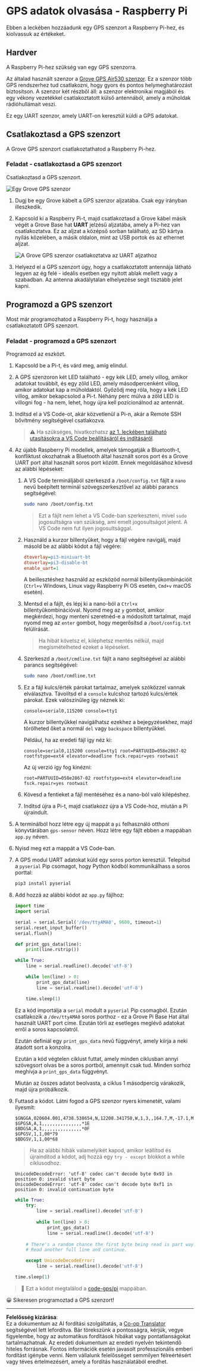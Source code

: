 <!--
CO_OP_TRANSLATOR_METADATA:
{
  "original_hash": "3b2448c7ab4e9673e77e35a50c5e350d",
  "translation_date": "2025-08-27T21:40:17+00:00",
  "source_file": "3-transport/lessons/1-location-tracking/pi-gps-sensor.md",
  "language_code": "hu"
}
-->
# GPS adatok olvasása - Raspberry Pi

Ebben a leckében hozzáadunk egy GPS szenzort a Raspberry Pi-hez, és kiolvassuk az értékeket.

## Hardver

A Raspberry Pi-hez szükség van egy GPS szenzorra.

Az általad használt szenzor a [Grove GPS Air530 szenzor](https://www.seeedstudio.com/Grove-GPS-Air530-p-4584.html). Ez a szenzor több GPS rendszerhez tud csatlakozni, hogy gyors és pontos helymeghatározást biztosítson. A szenzor két részből áll: a szenzor elektronikai magjából és egy vékony vezetékkel csatlakoztatott külső antennából, amely a műholdak rádióhullámait veszi.

Ez egy UART szenzor, amely UART-on keresztül küldi a GPS adatokat.

## Csatlakoztasd a GPS szenzort

A Grove GPS szenzort csatlakoztathatod a Raspberry Pi-hez.

### Feladat - csatlakoztasd a GPS szenzort

Csatlakoztasd a GPS szenzort.

![Egy Grove GPS szenzor](../../../../../translated_images/grove-gps-sensor.247943bf69b03f0d1820ef6ed10c587f9b650e8db55b936851c92412180bd3e2.hu.png)

1. Dugj be egy Grove kábelt a GPS szenzor aljzatába. Csak egy irányban illeszkedik.

1. Kapcsold ki a Raspberry Pi-t, majd csatlakoztasd a Grove kábel másik végét a Grove Base hat **UART** jelzésű aljzatába, amely a Pi-hez van csatlakoztatva. Ez az aljzat a középső sorban található, az SD kártya nyílás közelében, a másik oldalon, mint az USB portok és az ethernet aljzat.

    ![A Grove GPS szenzor csatlakoztatva az UART aljzathoz](../../../../../translated_images/pi-gps-sensor.1f99ee2b2f6528915047ec78967bd362e0e4ee0ed594368a3837b9cf9cdaca64.hu.png)

1. Helyezd el a GPS szenzort úgy, hogy a csatlakoztatott antennája látható legyen az ég felé - ideális esetben egy nyitott ablak mellett vagy a szabadban. Az antenna akadálytalan elhelyezése segít tisztább jelet kapni.

## Programozd a GPS szenzort

Most már programozhatod a Raspberry Pi-t, hogy használja a csatlakoztatott GPS szenzort.

### Feladat - programozd a GPS szenzort

Programozd az eszközt.

1. Kapcsold be a Pi-t, és várd meg, amíg elindul.

1. A GPS szenzoron két LED található - egy kék LED, amely villog, amikor adatokat továbbít, és egy zöld LED, amely másodpercenként villog, amikor adatokat kap a műholdaktól. Győződj meg róla, hogy a kék LED villog, amikor bekapcsolod a Pi-t. Néhány perc múlva a zöld LED is villogni fog - ha nem, lehet, hogy újra kell pozícionálnod az antennát.

1. Indítsd el a VS Code-ot, akár közvetlenül a Pi-n, akár a Remote SSH bővítmény segítségével csatlakozva.

    > ⚠️ Ha szükséges, hivatkozhatsz [az 1. leckében található utasításokra a VS Code beállításáról és indításáról](../../../1-getting-started/lessons/1-introduction-to-iot/pi.md).

1. Az újabb Raspberry Pi modellek, amelyek támogatják a Bluetooth-t, konfliktust okozhatnak a Bluetooth által használt soros port és a Grove UART port által használt soros port között. Ennek megoldásához kövesd az alábbi lépéseket:

    1. A VS Code termináljából szerkeszd a `/boot/config.txt` fájlt a `nano` nevű beépített terminál szövegszerkesztővel az alábbi parancs segítségével:

        ```sh
        sudo nano /boot/config.txt
        ```

        > Ezt a fájlt nem lehet a VS Code-ban szerkeszteni, mivel `sudo` jogosultságra van szükség, ami emelt jogosultságot jelent. A VS Code nem fut ilyen jogosultsággal.

    1. Használd a kurzor billentyűket, hogy a fájl végére navigálj, majd másold be az alábbi kódot a fájl végére:

        ```ini
        dtoverlay=pi3-miniuart-bt
        dtoverlay=pi3-disable-bt
        enable_uart=1
        ```

        A beillesztéshez használd az eszközöd normál billentyűkombinációit (`Ctrl+v` Windows, Linux vagy Raspberry Pi OS esetén, `Cmd+v` macOS esetén).

    1. Mentsd el a fájlt, és lépj ki a nano-ból a `Ctrl+x` billentyűkombinációval. Nyomd meg az `y` gombot, amikor megkérdezi, hogy menteni szeretnéd-e a módosított tartalmat, majd nyomd meg az `enter` gombot, hogy megerősítsd a `/boot/config.txt` felülírását.

        > Ha hibát követsz el, kiléphetsz mentés nélkül, majd megismételheted ezeket a lépéseket.

    1. Szerkeszd a `/boot/cmdline.txt` fájlt a nano segítségével az alábbi parancs segítségével:

        ```sh
        sudo nano /boot/cmdline.txt
        ```

    1. Ez a fájl kulcs/érték párokat tartalmaz, amelyek szóközzel vannak elválasztva. Távolítsd el a `console` kulcshoz tartozó kulcs/érték párokat. Ezek valószínűleg így néznek ki:

        ```output
        console=serial0,115200 console=tty1 
        ```

        A kurzor billentyűkkel navigálhatsz ezekhez a bejegyzésekhez, majd törölheted őket a normál `del` vagy `backspace` billentyűkkel.

        Például, ha az eredeti fájl így néz ki:

        ```output
        console=serial0,115200 console=tty1 root=PARTUUID=058e2867-02 rootfstype=ext4 elevator=deadline fsck.repair=yes rootwait
        ```

        Az új verzió így fog kinézni:

        ```output
        root=PARTUUID=058e2867-02 rootfstype=ext4 elevator=deadline fsck.repair=yes rootwait
        ```

    1. Kövesd a fentieket a fájl mentéséhez és a nano-ból való kilépéshez.

    1. Indítsd újra a Pi-t, majd csatlakozz újra a VS Code-hoz, miután a Pi újraindult.

1. A terminálból hozz létre egy új mappát a `pi` felhasználó otthoni könyvtárában `gps-sensor` néven. Hozz létre egy fájlt ebben a mappában `app.py` néven.

1. Nyisd meg ezt a mappát a VS Code-ban.

1. A GPS modul UART adatokat küld egy soros porton keresztül. Telepítsd a `pyserial` Pip csomagot, hogy Python kódból kommunikálhass a soros porttal:

    ```sh
    pip3 install pyserial
    ```

1. Add hozzá az alábbi kódot az `app.py` fájlhoz:

    ```python
    import time
    import serial
    
    serial = serial.Serial('/dev/ttyAMA0', 9600, timeout=1)
    serial.reset_input_buffer()
    serial.flush()
    
    def print_gps_data(line):
        print(line.rstrip())
    
    while True:
        line = serial.readline().decode('utf-8')
    
        while len(line) > 0:
            print_gps_data(line)
            line = serial.readline().decode('utf-8')
    
        time.sleep(1)
    ```

    Ez a kód importálja a `serial` modult a `pyserial` Pip csomagból. Ezután csatlakozik a `/dev/ttyAMA0` soros porthoz - ez a Grove Pi Base Hat által használt UART port címe. Ezután törli az esetleges meglévő adatokat erről a soros kapcsolatról.

    Ezután definiál egy `print_gps_data` nevű függvényt, amely kiírja a neki átadott sort a konzolra.

    Ezután a kód végtelen ciklust futtat, amely minden ciklusban annyi szövegsort olvas be a soros portból, amennyit csak tud. Minden sorhoz meghívja a `print_gps_data` függvényt.

    Miután az összes adatot beolvasta, a ciklus 1 másodpercig várakozik, majd újra próbálkozik.

1. Futtasd a kódot. Látni fogod a GPS szenzor nyers kimenetét, valami ilyesmit:

    ```output
    $GNGGA,020604.001,4738.538654,N,12208.341758,W,1,3,,164.7,M,-17.1,M,,*67
    $GPGSA,A,1,,,,,,,,,,,,,,,*1E
    $BDGSA,A,1,,,,,,,,,,,,,,,*0F
    $GPGSV,1,1,00*79
    $BDGSV,1,1,00*68
    ```

    > Ha az alábbi hibák valamelyikét kapod, amikor leállítod és újraindítod a kódot, adj hozzá egy `try - except` blokkot a while ciklusodhoz.

      ```output
      UnicodeDecodeError: 'utf-8' codec can't decode byte 0x93 in position 0: invalid start byte
      UnicodeDecodeError: 'utf-8' codec can't decode byte 0xf1 in position 0: invalid continuation byte
      ```

    ```python
    while True:
        try:
            line = serial.readline().decode('utf-8')
              
            while len(line) > 0:
                print_gps_data()
                line = serial.readline().decode('utf-8')
      
        # There's a random chance the first byte being read is part way through a character.
        # Read another full line and continue.

        except UnicodeDecodeError:
            line = serial.readline().decode('utf-8')

    time.sleep(1)
    ```

> 💁 Ezt a kódot megtalálod a [code-gps/pi](../../../../../3-transport/lessons/1-location-tracking/code-gps/pi) mappában.

😀 Sikeresen programoztad a GPS szenzort!

---

**Felelősség kizárása**:  
Ez a dokumentum az AI fordítási szolgáltatás, a [Co-op Translator](https://github.com/Azure/co-op-translator) segítségével lett lefordítva. Bár törekszünk a pontosságra, kérjük, vegye figyelembe, hogy az automatikus fordítások hibákat vagy pontatlanságokat tartalmazhatnak. Az eredeti dokumentum az eredeti nyelvén tekintendő hiteles forrásnak. Fontos információk esetén javasolt professzionális emberi fordítást igénybe venni. Nem vállalunk felelősséget semmilyen félreértésért vagy téves értelmezésért, amely a fordítás használatából eredhet.